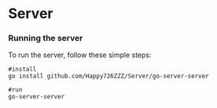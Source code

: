 # Server

### Running the server
To run the server, follow these simple steps:
```
#install
go install github.com/Happy726ZZZ/Server/go-server-server
```
```
#run
go-server-server
```
